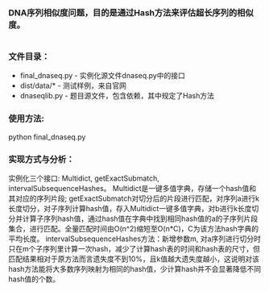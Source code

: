 ### DNA序列相似度问题，目的是通过Hash方法来评估超长序列的相似度。
#

### 文件目录：
  * final_dnaseq.py - 实例化源文件dnaseq.py中的接口
  * dist/data/* - 测试样例，来自官网
  * dnaseqlib.py - 题目源文件，包含依赖，其中规定了Hash方法

### 使用方法:
  python final_dnaseq.py

### 实现方式与分析：
  实例化三个接口: Multidict, getExactSubmatch, intervalSubsequenceHashes。
  Multidict是一键多值字典，存储一个hash值和其对应的序列片段; 
  getExactSubmatch对切分后的片段进行匹配，对序列a进行k长度切分，对子序列计算hash值，存入Multidict一键多值字典，对b进行k长度切分并计算子序列hash值，通过hash值在字典中找到相同hash值的a的子序列片段集合，进行匹配。全量匹配时间由O(n^2)缩短至O(n*C)，C为该方法hash字典的平均长度。
  intervalSubsequenceHashes方法：新增参数m, 对a序列进行切分时只在m个子序列里计算一次hash，减少了计算hash表的时间和hash表的尺寸，但匹配结果相对于原方法而言遗失度不到10%，且k值越大遗失度越小，这说明对该hash方法能将大多数序列映射为相同的hash值，少计算hash并不会显著降低不同hash值的个数。

